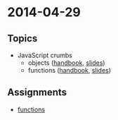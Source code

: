 # 2014-04-29

## Topics

* JavaScript crumbs
  - objects ([handbook](https://github.com/cvdlab/javascript-crumbs/blob/master/chapters/objects/Readme.md), [slides](http://176.9.1.153:9001/slidify?md=https://raw.github.com/cvdlab/javascript-crumbs-slides/master/chapters/objects/Readme.md))
  - functions ([handbook](https://github.com/cvdlab/javascript-crumbs/blob/master/chapters/functions/Readme.md), [slides](http://176.9.1.153:9001/slidify?md=https://raw.github.com/cvdlab/javascript-crumbs-slides/master/chapters/functions/Readme.md))
  

## Assignments

* [functions](https://github.com/cvdlab/javascript-crumbs-exercises/blob/master/chapters/functions/Readme.md)
